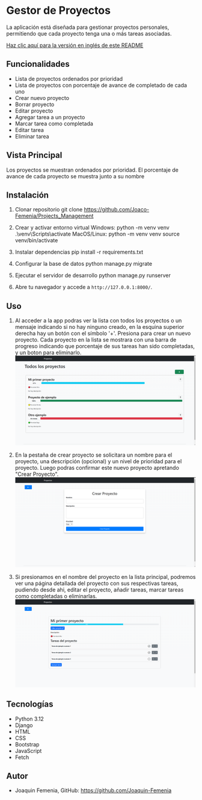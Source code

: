 # Gestor de Proyectos
La aplicación está diseñada para gestionar proyectos personales, permitiendo que cada proyecto tenga una o más tareas asociadas.

[Haz clic aquí para la versión en inglés de este README](README-EN.md)

## Funcionalidades
 - Lista de proyectos ordenados por prioridad
 - Lista de proyectos con porcentaje de avance de completado de cada uno
 - Crear nuevo proyecto
 - Borrar proyecto
 - Editar proyecto
 - Agregar tarea a un proyecto
 - Marcar tarea como completada
 - Editar tarea
 - Eliminar tarea


## Vista Principal
Los proyectos se muestran ordenados por prioridad.
El porcentaje de avance de cada proyecto se muestra junto a su nombre


## Instalación
1. Clonar repositorio
    git clone https://github.com/Joaco-Femenia/Projects_Management

2. Crear y activar entorno virtual
    Windows:
        python -m venv venv
        .\venv\Scripts\activate
    MacOS/Linux:
        python -m venv venv
        source venv/bin/activate

3. Instalar dependencias
    pip install -r requirements.txt

4. Configurar la base de datos
    python manage.py migrate

5. Ejecutar el servidor de desarrollo
    python manage.py runserver

6. Abre tu navegador y accede a `http://127.0.0.1:8000/`.


## Uso
1. Al acceder a la app podras ver la lista con todos los proyectos o un mensaje indicando si no hay ninguno creado, en la esquina superior derecha hay un botón con el símbolo '+'. Presiona para crear un nuevo proyecto. Cada proyecto en la lista se mostrara con una barra de progreso indicando que porcentaje de sus tareas han sido completadas, y un boton para eliminarlo.
![Vista principal](imagesReadme/allprojects.png)

2. En la pestaña de crear proyecto se solicitara un nombre para el proyecto, una descripción (opcional) y un nivel de prioridad para el proyecto. Luego podras confirmar este nuevo proyecto apretando "Crear Proyecto".
![Crear un nuevo proyecto](imagesReadme/newproject.png)

3. Si presionamos en el nombre del proyecto en la lista principal, podremos ver una página detallada del proyecto con sus respectivas tareas, pudiendo desde ahi, editar el proyecto, añadir tareas, marcar tareas como completadas o eliminarlas.
![Vista detallada de el proyecto](imagesReadme/details.png)


## Tecnologías
 - Python 3.12
 - Django
 - HTML
 - CSS
 - Bootstrap
 - JavaScript
 - Fetch


## Autor
 - Joaquin Femenia, GitHub: https://github.com/Joaquin-Femenia